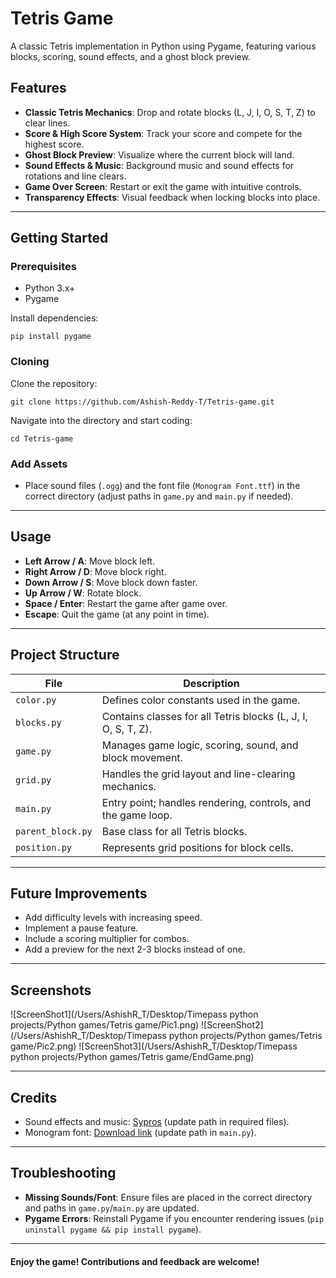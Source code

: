 # Tetris Game

A classic Tetris implementation in Python using Pygame, featuring various blocks, scoring, sound effects, and a ghost block preview.

## Features

- **Classic Tetris Mechanics**: Drop and rotate blocks (L, J, I, O, S, T, Z) to clear lines.
- **Score & High Score System**: Track your score and compete for the highest score.
- **Ghost Block Preview**: Visualize where the current block will land.
- **Sound Effects & Music**: Background music and sound effects for rotations and line clears.
- **Game Over Screen**: Restart or exit the game with intuitive controls.
- **Transparency Effects**: Visual feedback when locking blocks into place.

---

## Getting Started

### Prerequisites

- Python 3.x+
- Pygame

Install dependencies:

```
pip install pygame

```

### Cloning

Clone the repository:

```
git clone https://github.com/Ashish-Reddy-T/Tetris-game.git
```

Navigate into the directory and start coding:

```
cd Tetris-game
```

### Add Assets

- Place sound files (`.ogg`) and the font file (`Monogram Font.ttf`) in the correct directory (adjust paths in `game.py` and `main.py` if needed).

---

## Usage

- **Left Arrow / A**: Move block left.
- **Right Arrow / D**: Move block right.
- **Down Arrow / S**: Move block down faster.
- **Up Arrow / W**: Rotate block.
- **Space / Enter**: Restart the game after game over.
- **Escape**: Quit the game (at any point in time).

---

## Project Structure

| **File**          | **Description**                                               |
| ----------------- | ------------------------------------------------------------- |
| `color.py`        | Defines color constants used in the game.                     |
| `blocks.py`       | Contains classes for all Tetris blocks (L, J, I, O, S, T, Z). |
| `game.py`         | Manages game logic, scoring, sound, and block movement.       |
| `grid.py`         | Handles the grid layout and line-clearing mechanics.          |
| `main.py`         | Entry point; handles rendering, controls, and the game loop.  |
| `parent_block.py` | Base class for all Tetris blocks.                             |
| `position.py`     | Represents grid positions for block cells.                    |

---

## Future Improvements

- Add difficulty levels with increasing speed.
- Implement a pause feature.
- Include a scoring multiplier for combos.
- Add a preview for the next 2-3 blocks instead of one.

---

## Screenshots

![ScreenShot1](/Users/AshishR_T/Desktop/Timepass python projects/Python games/Tetris game/Pic1.png)
![ScreenShot2](/Users/AshishR_T/Desktop/Timepass python projects/Python games/Tetris game/Pic2.png)
![ScreenShot3](/Users/AshishR_T/Desktop/Timepass python projects/Python games/Tetris game/EndGame.png)

---

## Credits

- Sound effects and music: [Sypros](https://assetstore.unity.com/packages/audio/music/black-swan-vs-white-swan-audio-pack-219984) (update path in required files).
- Monogram font: [Download link](https://www.dafont.com/monogram.font) (update path in `main.py`).

---

## Troubleshooting

- **Missing Sounds/Font**: Ensure files are placed in the correct directory and paths in `game.py`/`main.py` are updated.
- **Pygame Errors**: Reinstall Pygame if you encounter rendering issues (`pip uninstall pygame && pip install pygame`).

---

#### Enjoy the game! Contributions and feedback are welcome!
